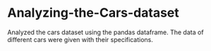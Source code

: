 # Analyzing-the-Cars-dataset

Analyzed the cars dataset using the pandas dataframe. The data of different cars were given with their specifications.
